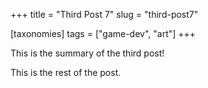 +++
title = "Third Post 7"
slug = "third-post7"

[taxonomies]
tags = ["game-dev", "art"]
+++

This is the summary of the third post!

<!-- more -->

This is the rest of the post.